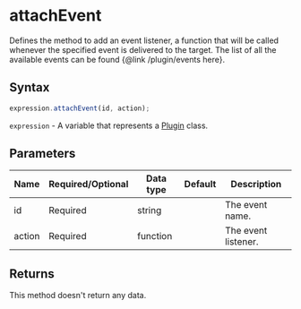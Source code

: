 # attachEvent

Defines the method to add an event listener, a function that will be called whenever the specified event is delivered to the target.
The list of all the available events can be found &#123;@link /plugin/events here&#125;.

## Syntax

```javascript
expression.attachEvent(id, action);
```

`expression` - A variable that represents a [Plugin](../Plugin.md) class.

## Parameters

| **Name** | **Required/Optional** | **Data type** | **Default** | **Description** |
| ------------- | ------------- | ------------- | ------------- | ------------- |
| id | Required | string |  | The event name. |
| action | Required | function |  | The event listener. |

## Returns

This method doesn't return any data.